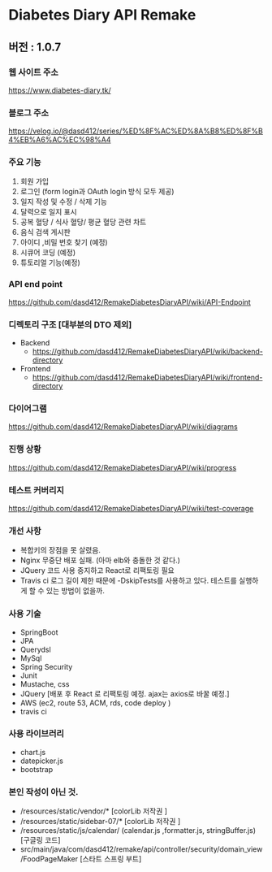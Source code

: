 # __Diabetes Diary API Remake__

## 버전 : 1.0.7

### 웹 사이트 주소 ###

https://www.diabetes-diary.tk/

### 블로그 주소

https://velog.io/@dasd412/series/%ED%8F%AC%ED%8A%B8%ED%8F%B4%EB%A6%AC%EC%98%A4

### 주요 기능

1. 회원 가입
2. 로그인 (form login과 OAuth login 방식 모두 제공)
3. 일지 작성 및 수정 / 삭제 기능
4. 달력으로 일지 표시
5. 공복 혈당 / 식사 혈당/ 평균 혈당 관련 차트
6. 음식 검색 게시판
7. 아이디 ,비밀 번호 찾기 (예정)
8. 시큐어 코딩 (예정)
9. 튜토리얼 기능(예정)

### API end point

https://github.com/dasd412/RemakeDiabetesDiaryAPI/wiki/API-Endpoint

### 디렉토리 구조 [대부분의 DTO 제외]

+ Backend
    + https://github.com/dasd412/RemakeDiabetesDiaryAPI/wiki/backend-directory
+ Frontend
    + https://github.com/dasd412/RemakeDiabetesDiaryAPI/wiki/frontend-directory

### 다이어그램

https://github.com/dasd412/RemakeDiabetesDiaryAPI/wiki/diagrams

### 진행 상황 ###

https://github.com/dasd412/RemakeDiabetesDiaryAPI/wiki/progress

### 테스트 커버리지 ###

https://github.com/dasd412/RemakeDiabetesDiaryAPI/wiki/test-coverage

### 개선 사항

+ 복합키의 장점을 못 살렸음.
+ Nginx 무중단 배포 실패. (아마 elb와 충돌한 것 같다.)
+ JQuery 코드 사용 중지하고 React로 리팩토링 필요
+ Travis ci 로그 길이 제한 때문에 -DskipTests를 사용하고 있다. 테스트를 실행하게 할 수 있는 방법이 없을까.

### 사용 기술

+ SpringBoot
+ JPA
+ Querydsl
+ MySql
+ Spring Security
+ Junit
+ Mustache, css
+ JQuery [배포 후 React 로 리팩토링 예정. ajax는 axios로 바꿀 예정.]
+ AWS (ec2, route 53, ACM, rds, code deploy )
+ travis ci

### 사용 라이브러리

+ chart.js
+ datepicker.js
+ bootstrap

### 본인 작성이 아닌 것.

+ /resources/static/vendor/* [colorLib 저작권 ]
+ /resources/static/sidebar-07/* [colorLib 저작권 ]
+ /resources/static/js/calendar/ (calendar.js ,formatter.js, stringBuffer.js) [구글링 코드]
+ src/main/java/com/dasd412/remake/api/controller/security/domain_view/FoodPageMaker [스타트 스프링 부트]

